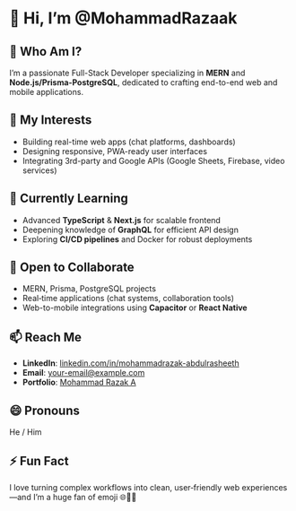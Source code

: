 # 👋 Hi, I’m @MohammadRazaak

## 🌟 Who Am I?
I’m a passionate Full-Stack Developer specializing in **MERN** and **Node.js/Prisma‑PostgreSQL**, dedicated to crafting end-to-end web and mobile applications.

## 👀 My Interests
- Building real-time web apps (chat platforms, dashboards)
- Designing responsive, PWA-ready user interfaces
- Integrating 3rd-party and Google APIs (Google Sheets, Firebase, video services)

## 🌱 Currently Learning
- Advanced **TypeScript** & **Next.js** for scalable frontend
- Deepening knowledge of **GraphQL** for efficient API design
- Exploring **CI/CD pipelines** and Docker for robust deployments

## 💞️ Open to Collaborate
- MERN, Prisma, PostgreSQL projects
- Real‑time applications (chat systems, collaboration tools)
- Web-to-mobile integrations using **Capacitor** or **React Native**

## 📫 Reach Me
- **LinkedIn**: [linkedin.com/in/mohammadrazak-abdulrasheeth](https://www.linkedin.com/in/mohammadrazak-abdulrasheeth/)
- **Email**: your-email@example.com
- **Portfolio**: [Mohammad Razak A](https://mohammadrazak.xyz)

## 😄 Pronouns
He / Him

## ⚡ Fun Fact
I love turning complex workflows into clean, user‑friendly web experiences—and I’m a huge fan of emoji 🌐💬😉
